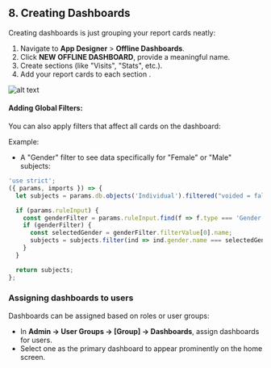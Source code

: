 ## 8. Creating Dashboards

Creating dashboards is just grouping your report cards neatly:

1. Navigate to **App Designer** > **Offline Dashboards**.
2. Click **NEW OFFLINE DASHBOARD**, provide a meaningful name.
3. Create sections (like "Visits", "Stats", etc.).
4. Add your report cards to each section .

![alt text](image-1.png)

#### Adding Global Filters:
You can also apply filters that affect all cards on the dashboard:

Example:
- A "Gender" filter to see data specifically for "Female" or "Male" subjects:

```javascript
'use strict';
({ params, imports }) => {
  let subjects = params.db.objects('Individual').filtered("voided = false");

  if (params.ruleInput) {
    const genderFilter = params.ruleInput.find(f => f.type === 'Gender');
    if (genderFilter) {
      const selectedGender = genderFilter.filterValue[0].name;
      subjects = subjects.filter(ind => ind.gender.name === selectedGender);
    }
  }

  return subjects;
};
```

### Assigning dashboards to users

Dashboards can be assigned based on roles or user groups:

- In **Admin → User Groups → [Group] → Dashboards**, assign dashboards for users.
- Select one as the primary dashboard to appear prominently on the home screen.